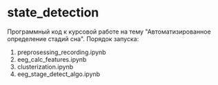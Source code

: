 # state_detection
Программный код к курсовой работе на тему "Автоматизированное определение стадий сна".
Порядок запуска:
1. preprosessing_recording.ipynb
2. eeg_calc_features.ipynb
3. clusterization.ipynb
4. eeg_stage_detect_algo.ipynb
